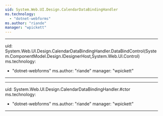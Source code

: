 ```yaml
---
uid: System.Web.UI.Design.CalendarDataBindingHandler
ms.technology: 
  - "dotnet-webforms"
ms.author: "riande"
manager: "wpickett"
---
```


---
uid: System.Web.UI.Design.CalendarDataBindingHandler.DataBindControl(System.ComponentModel.Design.IDesignerHost,System.Web.UI.Control)
ms.technology: 
  - "dotnet-webforms"
ms.author: "riande"
manager: "wpickett"
---

---
uid: System.Web.UI.Design.CalendarDataBindingHandler.#ctor
ms.technology: 
  - "dotnet-webforms"
ms.author: "riande"
manager: "wpickett"
---
